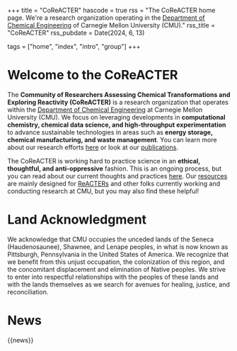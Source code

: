 +++
title = "CoReACTER"
hascode = true
rss = "The CoReACTER home page. We're a research organization operating in the [Department of Chemical Engineering](https://www.cheme.engineering.cmu.edu/index.html) of Carnegie Mellon University (CMU)."
rss_title = "CoReACTER"
rss_pubdate = Date(2024, 6, 13)

tags = ["home", "index", "intro", "group"]
+++

# Welcome to the CoReACTER

<!-- \tableofcontents -->
<!-- you can use \toc as well -->

The **Community of Researchers Assessing Chemical Transformations and Exploring Reactivity (CoReACTER)** is a research organization that operates within the [Department of Chemical Engineering](https://www.cheme.engineering.cmu.edu/index.html) at Carnegie Mellon University (CMU). We focus on leveraging developments in **computational chemistry, chemical data science, and high-throughput experimentation** to advance sustainable technologies in areas such as **energy storage, chemical manufacturing, and waste management**. You can learn more about our research efforts [here](/research/) or look at our [publications](/publications/). 

The CoReACTER is working hard to practice science in an **ethical, thoughtful, and anti-oppressive** fashion. This is an ongoing process, but you can read about our current thoughts and practices [here](/philosophy/). Our [resources](/resources/) are mainly designed for [ReACTERs](/people/) and other folks currently working and conducting research at CMU, but you may also find these helpful!

# Land Acknowledgment

We acknowledge that CMU occupies the unceded lands of the Seneca (Haudenosaunee), Shawnee, and Lenape peoples, in what is now known as Pittsburgh, Pennsylvania in the United States of America. We recognize that we benefit from this unjust occupation, the colonization of this region, and the concomitant displacement and elimination of Native peoples. We strive to enter into respectful relationships with the peoples of these lands and with the lands themselves as we search for avenues for healing, justice, and reconciliation.

# News

{{news}}